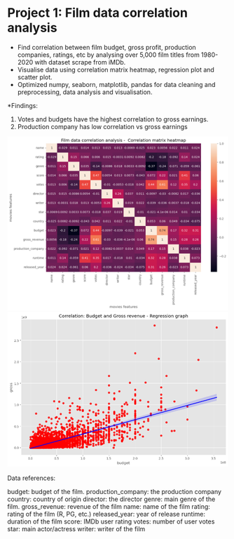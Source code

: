 # Project 1: Film data correlation analysis
* Find correlation between film budget, gross profit, production companies, ratings, etc by analysing over 5,000 film titles from 1980-2020 with dataset scrape from iMDb. 
* Visualise data using correlation matrix heatmap, regression plot and scatter plot.  
* Optimized numpy, seaborn, matplotlib, pandas for data cleaning and preprocessing, data analysis and visualisation.

*Findings: 
1. Votes and budgets have the highest correlation to gross earnings.
2. Production company has low correlation vs gross earnings

![](https://github.com/GISOGISO/Film_data_correlation_analysis/blob/main/images/Film%20data%20correlation%20analysis_Correlation%20matrix%20heatmap.png)
![](https://github.com/GISOGISO/Film_data_correlation_analysis/blob/main/images/Correlation_Budget%20and%20Gross%20revenue_Regression%20graph.png)

Data references:

budget: budget of the film.
production_company: the production company
country: country of origin
director: the director
genre: main genre of the film.
gross_revenue: revenue of the film
name: name of the film
rating: rating of the film (R, PG, etc.)
released_year: year of release
runtime: duration of the film
score: IMDb user rating
votes: number of user votes
star: main actor/actress
writer: writer of the film



